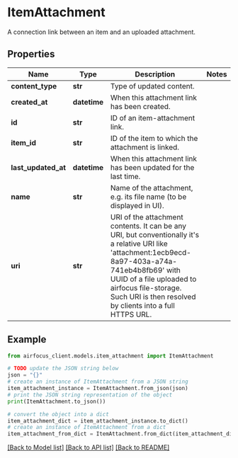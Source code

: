 # ItemAttachment

A connection link between an item and an uploaded attachment.

## Properties

Name | Type | Description | Notes
------------ | ------------- | ------------- | -------------
**content_type** | **str** | Type of updated content. | 
**created_at** | **datetime** | When this attachment link has been created. | 
**id** | **str** | ID of an item-attachment link. | 
**item_id** | **str** | ID of the item to which the attachment is linked. | 
**last_updated_at** | **datetime** | When this attachment link has been updated for the last time. | 
**name** | **str** | Name of the attachment, e.g. its file name (to be displayed in UI). | 
**uri** | **str** | URI of the attachment contents. It can be any URI, but conventionally it&#39;s a relative URI like &#39;attachment:1ecb9ecd-8a97-403a-a74a-741eb4b8fb69&#39; with UUID of a file uploaded to airfocus file-storage. Such URI is then resolved by clients into a full HTTPS URL. | 

## Example

```python
from airfocus_client.models.item_attachment import ItemAttachment

# TODO update the JSON string below
json = "{}"
# create an instance of ItemAttachment from a JSON string
item_attachment_instance = ItemAttachment.from_json(json)
# print the JSON string representation of the object
print(ItemAttachment.to_json())

# convert the object into a dict
item_attachment_dict = item_attachment_instance.to_dict()
# create an instance of ItemAttachment from a dict
item_attachment_from_dict = ItemAttachment.from_dict(item_attachment_dict)
```
[[Back to Model list]](../README.md#documentation-for-models) [[Back to API list]](../README.md#documentation-for-api-endpoints) [[Back to README]](../README.md)


